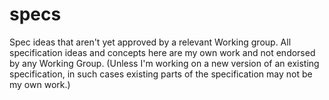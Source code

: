 # specs
Spec ideas that aren't yet approved by a relevant Working group. All specification ideas and concepts here are my own work and not endorsed by any Working Group. (Unless I'm working on a new version of an existing specification, in such cases existing parts of the specification may not be my own work.)
